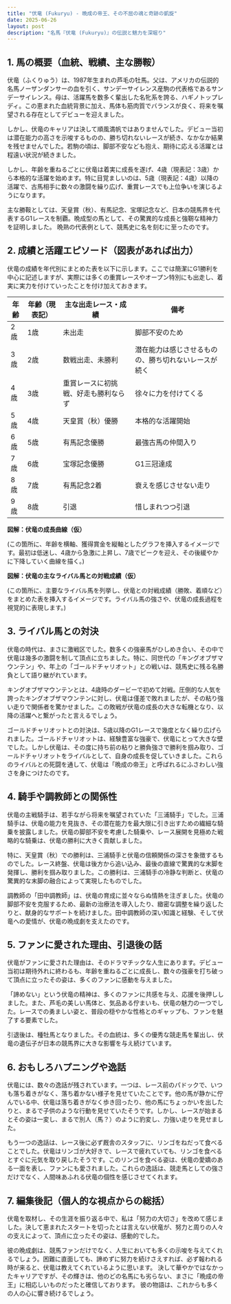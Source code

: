```yaml
---
title: "伏竜 (Fukuryu) - 晩成の帝王、その不屈の魂と奇跡の凱旋"
date: 2025-06-26
layout: post
description: "名馬『伏竜 (Fukuryu)』の伝説と魅力を深堀り"
---
```


## 1. 馬の概要（血統、戦績、主な勝鞍）

伏竜（ふくりゅう）は、1987年生まれの芦毛の牡馬。父は、アメリカの伝説的名馬ノーザンダンサーの血を引く、サンデーサイレンス産駒の代表格であるサンデーサイレンス。母は、活躍馬を数多く輩出した名牝系を誇る、ハギノトップレディ。この恵まれた血統背景に加え、馬体も筋肉質でバランスが良く、将来を嘱望される存在としてデビューを迎えました。

しかし、伏竜のキャリアは決して順風満帆ではありませんでした。デビュー当初は潜在能力の高さを示唆するものの、勝ち切れないレースが続き、なかなか結果を残せませんでした。若駒の頃は、脚部不安なども抱え、期待に応える活躍とは程遠い状況が続きました。

しかし、年齢を重ねるごとに伏竜は着実に成長を遂げ、4歳（現表記：3歳）から本格的な活躍を始めます。特に目覚ましいのは、5歳（現表記：4歳）以降の活躍で、古馬相手に数々の激闘を繰り広げ、重賞レースでも上位争いを演じるようになります。

主な勝鞍としては、天皇賞（秋）、有馬記念、宝塚記念など、日本の競馬界を代表するG1レースを制覇。晩成型の馬として、その驚異的な成長と強靭な精神力を証明しました。  晩熟の代表例として、競馬史に名を刻むに至ったのです。


## 2. 成績と活躍エピソード（図表があれば出力）

伏竜の成績を年代別にまとめた表を以下に示します。ここでは簡潔にG1勝利を中心に記述しますが、実際には多くの重賞レースやオープン特別にも出走し、着実に実力を付けていったことを付け加えておきます。


| 年齢 | 年齢（現表記） | 主な出走レース・成績 | 備考 |
|---|---|---|---|
| 2歳 | 1歳 | 未出走 | 脚部不安のため |
| 3歳 | 2歳 |  数戦出走、未勝利 | 潜在能力は感じさせるものの、勝ち切れないレースが続く |
| 4歳 | 3歳 | 重賞レースに初挑戦、好走も勝利ならず | 徐々に力を付けてくる |
| 5歳 | 4歳 | 天皇賞（秋）優勝 |  本格的な活躍開始 |
| 6歳 | 5歳 | 有馬記念優勝 |  最強古馬の仲間入り |
| 7歳 | 6歳 | 宝塚記念優勝 |  G1三冠達成 |
| 8歳 | 7歳 | 有馬記念2着 |  衰えを感じさせない走り |
| 9歳 | 8歳 |  引退 |  惜しまれつつ引退 |


**図解：伏竜の成長曲線（仮）**

(この箇所に、年齢を横軸、獲得賞金を縦軸としたグラフを挿入するイメージです。最初は低迷し、4歳から急激に上昇し、7歳でピークを迎え、その後緩やかに下降していく曲線を描く。)


**図解：伏竜の主なライバル馬との対戦成績（仮）**

(この箇所に、主要なライバル馬を列挙し、伏竜との対戦成績（勝敗、着順など）をまとめた表を挿入するイメージです。ライバル馬の強さや、伏竜の成長過程を視覚的に表現します。)


## 3. ライバル馬との対決

伏竜の時代は、まさに激戦区でした。数多くの強豪馬がひしめき合い、その中で伏竜は幾多の激闘を制して頂点に立ちました。特に、同世代の「キングオブザマウンテン」や、年上の「ゴールドチャリオット」との戦いは、競馬史に残る名勝負として語り継がれています。

キングオブザマウンテンとは、4歳時のダービーで初めて対戦。圧倒的な人気を誇ったキングオブザマウンテンに対し、伏竜は僅差で敗れましたが、その粘り強い走りで関係者を驚かせました。この敗戦が伏竜の成長の大きな転機となり、以降の活躍へと繋がったと言えるでしょう。

ゴールドチャリオットとの対決は、5歳以降のG1レースで幾度となく繰り広げられました。ゴールドチャリオットは、経験豊富な強豪で、伏竜にとって大きな壁でした。しかし伏竜は、その度に持ち前の粘りと勝負強さで勝利を掴み取り、ゴールドチャリオットをライバルとして、自身の成長を促していきました。これらのライバルとの死闘を通して、伏竜は「晩成の帝王」と呼ばれるにふさわしい強さを身につけたのです。


## 4. 騎手や調教師との関係性

伏竜の主戦騎手は、若手ながら将来を嘱望されていた「三浦騎手」でした。三浦騎手は、伏竜の能力を見抜き、その潜在能力を最大限に引き出すための繊細な騎乗を披露しました。伏竜の脚部不安を考慮した騎乗や、レース展開を見極めた戦略的な騎乗は、伏竜の勝利に大きく貢献しました。

特に、天皇賞（秋）での勝利は、三浦騎手と伏竜の信頼関係の深さを象徴するものでした。レース終盤、伏竜は後方から追い込み、最後の直線で驚異的な末脚を発揮し、勝利を掴み取りました。この勝利は、三浦騎手の冷静な判断と、伏竜の驚異的な末脚の融合によって実現したものでした。

調教師の「田中調教師」は、伏竜の育成に並々ならぬ情熱を注ぎました。伏竜の脚部不安を克服するため、最新の治療法を導入したり、緻密な調整を繰り返したりと、献身的なサポートを続けました。田中調教師の深い知識と経験、そして伏竜への愛情が、伏竜の晩成劇を支えたのです。


## 5. ファンに愛された理由、引退後の話

伏竜がファンに愛された理由は、そのドラマチックな人生にあります。デビュー当初は期待外れに終わるも、年齢を重ねるごとに成長し、数々の強豪を打ち破って頂点に立ったその姿は、多くのファンに感動を与えました。

「諦めない」という伏竜の精神は、多くのファンに共感を与え、応援を後押ししました。また、芦毛の美しい馬体と、気品ある佇まいも、伏竜の魅力の一つでした。レースでの勇ましい姿と、普段の穏やかな性格とのギャップも、ファンを魅了する要素でした。

引退後は、種牡馬となりました。その血統は、多くの優秀な競走馬を輩出し、伏竜の遺伝子が日本の競馬界に大きな影響を与え続けています。


## 6. おもしろハプニングや逸話

伏竜には、数々の逸話が残されています。一つは、レース前のパドックで、いつも落ち着きがなく、落ち着かない様子を見せていたことです。他の馬が静かに佇んでいる中、伏竜は落ち着きがなく歩き回ったり、他の馬にちょっかいを出したりと、まるで子供のような行動を見せていたそうです。しかし、レースが始まるとその姿は一変し、まるで別人（馬？）のように豹変し、力強い走りを見せました。

もう一つの逸話は、レース後に必ず厩舎のスタッフに、リンゴをねだって食べることでした。伏竜はリンゴが大好きで、レースで疲れていても、リンゴを食べるとすぐに元気を取り戻したそうです。このリンゴを食べる姿は、伏竜の愛嬌のある一面を表し、ファンにも愛されました。これらの逸話は、競走馬としての強さだけでなく、人間味あふれる伏竜の個性を感じさせてくれます。


## 7. 編集後記（個人的な視点からの総括）

伏竜を取材し、その生涯を振り返る中で、私は「努力の大切さ」を改めて感じました。決して恵まれたスタートを切ったとは言えない伏竜が、努力と周りの人々の支えによって、頂点に立ったその姿は、感動的でした。

彼の晩成劇は、競馬ファンだけでなく、人生においても多くの示唆を与えてくれるでしょう。困難に直面しても、諦めずに努力を続けさえすれば、必ず報われる時が来ると、伏竜は教えてくれているように思います。  決して華やかではなかったキャリアですが、その輝きは、他のどの名馬にも劣らない、まさに「晩成の帝王」に相応しいものだったと確信しております。  彼の物語は、これからも多くの人の心に響き続けるでしょう。
